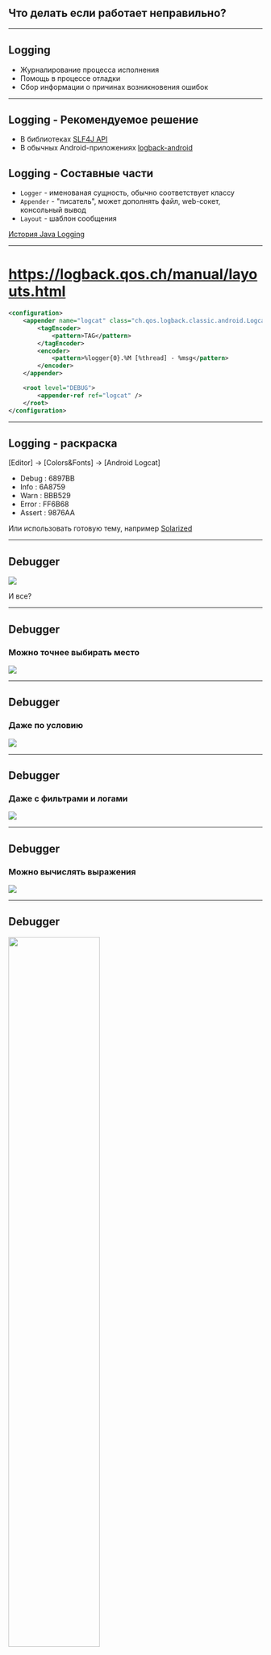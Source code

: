 <!-- .slide:    data-background-color="#699f00" -->
<!-- .slide:    class="center center-horizontal" -->
<!-- .slide:    data-transition="convex" -->    

## Что делать если работает неправильно?

---

## Logging

+ Журналирование процесса исполнения 
+ Помощь в процессе отладки
+ Сбор информации о причинах возникновения ошибок

---

## Logging - Рекомендуемое решение

+ В библиотеках  [SLF4J API](https://github.com/qos-ch/slf4j) 
+ В обычных Android-приложениях  [logback-android](../Libraries/best-practice_logback.md)

## Logging - Составные части 

+ `Logger` - именованая сущность, обычно соответствует классу
+ `Appender` - "писатель", может дополнять файл, web-сокет, консольный вывод
+ `Layout` - шаблон сообщения

[История Java Logging](https://habrahabr.ru/post/113145/)

---

<!-- .slide:    class="center center-horizontal" -->

# https://logback.qos.ch/manual/layouts.html 

```xml
<configuration>
    <appender name="logcat" class="ch.qos.logback.classic.android.LogcatAppender">
        <tagEncoder>
            <pattern>TAG</pattern>
        </tagEncoder>
        <encoder>
            <pattern>%logger{0}.%M [%thread] - %msg</pattern>
        </encoder>
    </appender>

    <root level="DEBUG">
        <appender-ref ref="logcat" />
    </root>
</configuration>
```

---

## Logging - раскраска 

[Editor] -> [Colors&Fonts] -> [Android Logcat]

* Debug : 6897BB <!-- .element: style="color:#6897BB" -->
* Info : 6A8759 <!-- .element: style="color:#6A8759" -->
* Warn : BBB529 <!-- .element: style="color:#BBB529" -->
* Error : FF6B68 <!-- .element: style="color:#FF6B68" -->
* Assert : 9876AA <!-- .element: style="color:#9876AA" --> 

Или использовать готовую тему, например [Solarized](https://github.com/jkaving/intellij-colors-solarized)

---

<!-- .slide:    class="center center-horizontal" -->

## Debugger

![](lecture/debug/img/debugger_stop.png)

И все? <!-- .element: class="fragment" data-fragment-index="1" -->

---

<!-- .slide:    class="center center-horizontal" -->
<!-- .slide:    data-transition="fade" -->    

## Debugger

### Можно точнее выбирать место

![](lecture/debug/img/debugger_breakpoints.png)

---

<!-- .slide:    class="center center-horizontal" -->
<!-- .slide:    data-transition="fade" -->    

## Debugger

### Даже по условию

![](lecture/debug/img/debugger_breakpoints_more.png)

---

<!-- .slide:    class="center center-horizontal" -->
<!-- .slide:    data-transition="fade" -->    

## Debugger

### Даже с фильтрами и логами

![](lecture/debug/img/debugger_breakpoints_more_more.png)

---

<!-- .slide:    class="center center-horizontal" -->
<!-- .slide:    data-transition="fade" -->    

## Debugger

### Можно вычислять выражения

![](lecture/debug/img/debugger_evaluate.png)

---

<!-- .slide:    class="center center-horizontal" -->

## Debugger


<div class="half-left">
<img src="lecture/debug/img/debugger_panel.png" width="60%">
</div>
<div class="half-right fragment" data-fragment-index="1">
<img src="lecture/debug/img/debugger_run.png" width="40%">
</div>

---

<!-- .slide:    class="center center-horizontal" -->
<!-- .slide:    data-transition="fade" -->    

## Debugger

### `android.os.Debug`

```kotlin
override fun onCreate() {
    if (debug) {
        Debug.waitForDebugger()
    }
}
```

---

<!-- .slide:    data-background-color="#699f00" -->
<!-- .slide:    class="center center-horizontal" -->
<!-- .slide:    data-transition="convex" -->    

## А как дебажить Rx?

---

## Rx Logging 

```kotlin
fun <T> Observable<T>.applyLogger(log: Logger, name: String): Observable<T> = compose { source ->
    source
            .doOnSubscribe { log.debug("$name started") }
            .doOnError { log.debug("$name failed with ${it.javaClass.simpleName}") }
            .doOnNext { log.debug("$name next item $it") }
            .doOnComplete { log.debug("$name completed") }
            .doOnDispose { log.debug("$name disposed") }
}

fun test() {
    api.request()
        .applyLogger()
        .observeOn(AndroidSchedulers.mainThread())
        .subscribe()
}
```

---

## Rx General Error Handler

```kotlin
RxJavaPlugins.setErrorHandler { error ->
    //Analyze error
    val shouldCrash = when (error) {
        is OnErrorNotImplementedException -> {}
        is CompositeException -> {}
        is UndeliverableException -> {}
        else -> {}
    }

    Thread.currentThread().let {
        if (shouldCrash) it.uncaughtExceptionHandler.uncaughtException(it, cause)
    }
}

```

---

## Thread Error Handler 

```kotlin
Thread.getDefaultUncaughtExceptionHandler().let { handler ->
    Thread.setDefaultUncaughtExceptionHandler { thread, error ->
        log.error("uncaught error", error)
        
        var tmp = error
        while (tmp.cause != null) {
            tmp = tmp.cause
            log.error("${tmp::class.java.simpleName} cause ", tmp as Throwable)
        }

        handler.uncaughtException(thread, error)
    }
}
```

## Прямой крэш

<!-- .element: class="fragment" data-fragment-index="1" -->

```kotlin
Thread.getDefaultUncaughtExceptionHandler().uncaughtException(Thread.currentThread(), error)
``` 

<!-- .element: class="fragment" data-fragment-index="1" -->